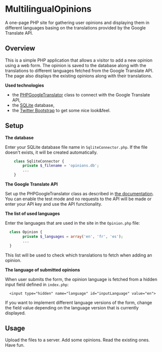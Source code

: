 MultilingualOpinions
====================

A one-page PHP site for gathering user opinions and displaying them in different languages basing on the translations provided by the Google Translate API.

## Overview
This is a simple PHP application that allows a visitor to add a new opinion using a web form. The opinion is saved to 
the database along with the translations to different languages fetched from the Google Translate API. 
The page also displays the existing opinions along with their translations.

**Used technologies**
- the [PHPGoogleTranslator][translator] class to connect with the Google Translate API,
- the [SQLite][sqlite] database,
- the [Twitter Bootstrap][twitter] to get some nice look&feel.

## Setup


**The database**

Enter your SQLite database file name in `SqliteConnector.php`. If the file doesn't exists, it will be created 
automatically.

```php
    class SqliteConnector {
        private $_filename = 'opinions.db';
        ...
    }
```


**The Google Translate API**

Set up the PHPGoogleTranslator class as described in [the documentation][translator]. You can enable the test mode 
and no requests to the API will be made or enter your API key and use the API functionality.


**The list of used languages**

Enter the languages that are used in the site in the `Opinion.php` file:

```php
  class Opinion {
        private $_languages = array('en', 'fr', 'es');
        ...
  }
```

This list will be used to check which translations to fetch when adding an opinion.

**The language of submitted opinions**

When user submits the form, the opinion language is fetched from a hidden input field defined in `index.php`:
```
  <input type="hidden" name="language" id="inputLanguage" value="en">
```

If you want to implement different language versions of the form, change the field value depending on 
the language version that is currently displayed. 

## Usage
Upload the files to a server. Add some opinions. Read the existing ones. Have fun.

[translator]: https://github.com/jacek-b/PHPGoogleTranslator
[sqlite]: http://www.sqlite.org/
[twitter]: http://getbootstrap.com/
[demo]: https://github.com/
